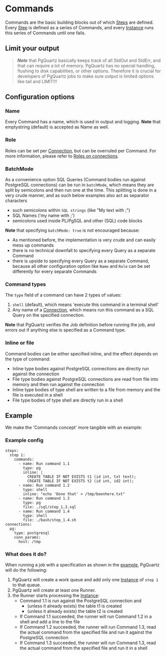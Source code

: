 # Commands
Commands are the basic building blocks out of which [Steps](./STEPS.md) are defined.
Every [Step](./STEPS.md) is defined as a series of Commands, and every [Instance](./INSTANCES.md) runs this series of Commands until one fails.

## Limit your output
> **_Note_** that PgQuartz basically keeps track of all StdOut and StdErr, and that can require a lot of memory.
> PgQuartz has no special handling, flushing to disk capabilities, or other options.
> Therefore it is crucial for developers of PgQuartz jobs to make sure output is limited options like tail and LIMIT!!!

## Configuration options

### Name
Every Command has a name, which is used in output and logging.
**Note** that emptystring (default) is accepted as Name as well.

### Role
Roles can be set per [Connection](./CONNECTIONS.md), but can be overruled per Command.
For more information, please refer to [Roles on connections](./CONNECTIONS.md#Role).

### BatchMode
As a convenience option SQL Queries (Command bodies run against PostgreSQL connections) can be run in `batchMode`, which means they are split by semicolons and then run one at the time.
This splitting is done in a very crude manner, and as such below examples also act as separator characters
- such semicolons within `SQL strings` (like "My text with ;")
- SQL Names ('my name with ;') 
- semicolons used inside PL/PgSQL and other (SQL) code blocks

**Note** that specifying `batchMode: true` is not encouraged because:
- As mentioned before, the implementation is very crude and can easily mess up commands
- there is no technical downfall to specifying every Query as a separate Command
- there is upside to specifying every Query as a separate Command, because all other configuration option like `Name` and `Role` can be set differently for every separate Commands

### Command types
The `type` field of a command can have 2 types of values:
1. `shell` (default), which means 'execute this command in a terminal shell'
2. Any name of a [Connection](CONNECTIONS.md), which means run this command as a SQL Query on the specified connection.

**Note** that PgQuartz verifies the Job definition before running the job, and errors out if anything else is specified as a Command type.

### Inline or file
Command bodies can be either specified inline, and the effect depends on the type of command:
- Inline type bodies against PostgreSQL connections are directly run against the connection
- File type bodies against PostgreSQL connections are read from file into memory and then run against the connection
- Inline type bodies of type shell are written to a file from memory and the file is executed in a shell
- File type bodies of type shell are directly run in a shell

## Example
We make the 'Commands concept' more tangible with an example:

### Example config
```
steps:
  step 1:
    commands:
      - name: Run command 1.1
        type: pg
        inline: |
          CREATE TABLE IF NOT EXISTS t1 (id int, txt text);
          CREATE TABLE IF NOT EXISTS t2 (id int, id2 int);
      - name: Run command 1.2
        type: shell
        inline: "echo 'Done that' > /tmp/beenhere.txt"
      - name: Run command 1.3
        type: pg
        file: ./sql/step_1.3.sql
      - name: Run command 1.4
        type: shell
        file: ./bash/step_1.4.sh
connections:
  pg:
    type: postgresql
    conn_params:
      host: /tmp
```

### What does it do?
When running a job with a specification as shown in the [example](#example-config), PgQuartz will do the following:
1. PgQuartz will create a work queue and add only one [Instance](./INSTANCES.md) of `step 1` to that queue.
2. PgQuartz will create at least one Runner.
3. the Runner starts processing the [Instance](./INSTANCES.md):
    - Command 1.1 is run against the PostgreSQL connection and 
      - (unless it already exists) the table t1 is created
      - (unless it already exists) the table t2 is created
    - If Command 1.1 succeeded, the runner will run Command 1.2 in a shell and add a line to the file
    - If Command 1.2 succeeded, the runner will run Command 1.3, read the actual command from the specified file and run it against the PostgreSQL connection
    - If Command 1.3 succeeded, the runner will run Command 1.3, read the actual command from the specified file and run it in a shell
